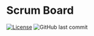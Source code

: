 # Scrum Board
[![License](https://img.shields.io/badge/License-Apache_2.0-blue.svg)](https://github.com/Nekhocheninov/ScrumBoard/blob/main/LICENSE.md)
![GitHub last commit](https://img.shields.io/github/last-commit/Nekhocheninov/ScrumBoard)
